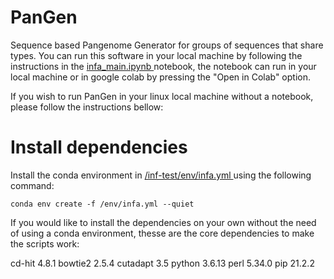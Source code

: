 # PanGen 
Sequence based Pangenome Generator for groups of sequences that share types. 
You can run this software in your local machine by following the instructions in the [infa_main.ipynb ](https://github.com/mostume222/inf-test/blob/master/infa_main.ipynb) notebook, the notebook can run in your local machine or in google colab by pressing the "Open in Colab" option.

If you wish to run PanGen in your linux local machine without a notebook, please follow the instructions bellow:

# Install dependencies

Install the conda environment in [/inf-test/env/infa.yml ](https://github.com/mostume222/inf-test/blob/master/env/infa.yml) using the following command:

```
conda env create -f /env/infa.yml --quiet
```

If you would like to install the dependencies on your own without the need of using a conda environment, thesse are the core dependencies to make the scripts work:

cd-hit 4.8.1
bowtie2 2.5.4
cutadapt 3.5
python 3.6.13
perl 5.34.0
pip 21.2.2
